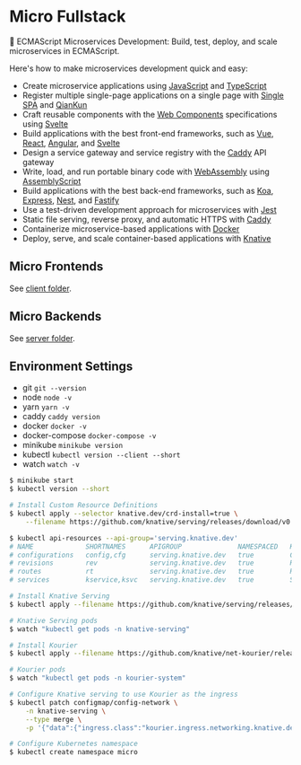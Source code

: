 # Micro Fullstack

:maple_leaf: ECMAScript Microservices Development: Build, test, deploy, and scale microservices in ECMAScript.

Here's how to make microservices development quick and easy:

- Create microservice applications using [JavaScript][javascript] and [TypeScript][typescript]
- Register multiple single-page applications on a single page with [Single SPA][single spa] and [QianKun][qiankun]
- Craft reusable components with the [Web Components][web components] specifications using [Svelte][svelte]
- Build applications with the best front-end frameworks, such as [Vue][vue], [React][react], [Angular][angular], and [Svelte][svelte]
- Design a service gateway and service registry with the [Caddy][caddy] API gateway
- Write, load, and run portable binary code with [WebAssembly][webassembly] using [AssemblyScript][assemblyscript]
- Build applications with the best back-end frameworks, such as [Koa][koa], [Express][express], [Nest][nest], and [Fastify][fastify]
- Use a test-driven development approach for microservices with [Jest][jest]
- Static file serving, reverse proxy, and automatic HTTPS with [Caddy][caddy]
- Containerize microservice-based applications with [Docker][docker]
- Deploy, serve, and scale container-based applications with [Knative][knative]

[javascript]: https://developer.mozilla.org/en-US/docs/Web/JavaScript
[typescript]: https://www.typescriptlang.org/
[single spa]: https://single-spa.js.org/
[qiankun]: https://qiankun.umijs.org/
[web components]: https://www.webcomponents.org/
[svelte]: https://svelte.dev/
[vue]: https://vuejs.org/
[react]: https://reactjs.org/
[angular]: https://angular.io/
[caddy]: https://caddyserver.com/
[webassembly]: https://webassembly.org/
[assemblyscript]: https://www.assemblyscript.org/
[koa]: https://koajs.com/
[express]: https://expressjs.com/
[nest]: https://nestjs.com/
[fastify]: https://www.fastify.io/
[jest]: https://jestjs.io/
[docker]: https://www.docker.com/
[knative]: https://knative.dev/

## Micro Frontends

See [client folder](./client).

## Micro Backends

See [server folder](./server).

## Environment Settings

- git `git --version`
- node `node -v`
- yarn `yarn -v`
- caddy `caddy version`
- docker `docker -v`
- docker-compose `docker-compose -v`
- minikube `minikube version`
- kubectl `kubectl version --client --short`
- watch `watch -v`

```sh
$ minikube start
$ kubectl version --short
```

```sh
# Install Custom Resource Definitions
$ kubectl apply --selector knative.dev/crd-install=true \
    --filename https://github.com/knative/serving/releases/download/v0.16.0/serving-crds.yaml

$ kubectl api-resources --api-group='serving.knative.dev'
# NAME             SHORTNAMES      APIGROUP              NAMESPACED   KIND
# configurations   config,cfg      serving.knative.dev   true         Configuration
# revisions        rev             serving.knative.dev   true         Revision
# routes           rt              serving.knative.dev   true         Route
# services         kservice,ksvc   serving.knative.dev   true         Service
```

```sh
# Install Knative Serving
$ kubectl apply --filename https://github.com/knative/serving/releases/download/v0.16.0/serving-core.yaml

# Knative Serving pods
$ watch "kubectl get pods -n knative-serving"
```

```sh
# Install Kourier
$ kubectl apply --filename https://github.com/knative/net-kourier/releases/download/v0.16.0/kourier.yaml

# Kourier pods
$ watch "kubectl get pods -n kourier-system"
```

```sh
# Configure Knative serving to use Kourier as the ingress
$ kubectl patch configmap/config-network \
    -n knative-serving \
    --type merge \
    -p '{"data":{"ingress.class":"kourier.ingress.networking.knative.dev"}}'
```

```sh
# Configure Kubernetes namespace
$ kubectl create namespace micro
```
